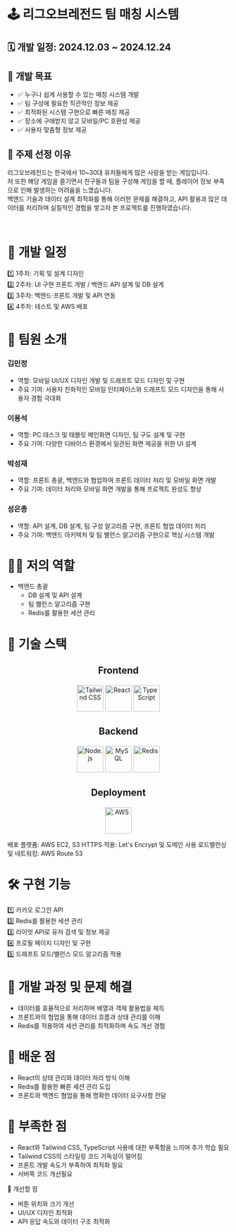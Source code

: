 # 🕹️ 리그오브레전드 팀 매칭 시스템


## 🗓️ 개발 일정: 2024.12.03 ~ 2024.12.24


## 🎯 개발 목표
+ ✅ 누구나 쉽게 사용할 수 있는 매칭 시스템 개발<br>
+ ✅ 팀 구성에 필요한 직관적인 정보 제공<br>
+ ✅ 최적화된 시스템 구현으로 빠른 매칭 제공<br>
+ ✅ 장소에 구애받지 않고 모바일/PC 호환성 제공<br>
+ ✅ 사용자 맞춤형 정보 제공<br>


## 🧐 주제 선정 이유
<p>리그오브레전드는 한국에서 10~30대 유저들에게 많은 사랑을 받는 게임입니다.<br>
저 또한 해당 게임을 즐기면서 친구들과 팀을 구성해 게임을 할 때, 플레이어 정보 부족으로 인해 발생하는 어려움을 느꼈습니다.<br>
백엔드 기술과 데이터 설계 최적화를 통해 이러한 문제를 해결하고, API 활용과 많은 데이터를 처리하며 실질적인 경험을 쌓고자 본 프로젝트를 진행하였습니다.</p><br>


# 📆 개발 일정
1️⃣ 1주차: 기획 및 설계 디자인<br>
2️⃣ 2주차: UI 구현 프론트 개발 / 백엔드 API 설계 및 DB 설계<br>
3️⃣ 3주차: 백엔드·프론트 개발 및 API 연동<br>
4️⃣ 4주차: 테스트 및 AWS 배포<br>


# 👥 팀원 소개
### 김민정
+ 역할: 모바일 UI/UX 디자인 개발 및 드래프트 모드 디자인 및 구현
+ 주요 기여: 사용자 친화적인 모바일 인터페이스와 드래프트 모드 디자인을 통해 사용자 경험 극대화
### 이용석
+ 역할: PC 데스크 및 태블릿 메인화면 디자인, 팀 구도 설계 및 구현
+ 주요 기여: 다양한 디바이스 환경에서 일관된 화면 제공을 위한 UI 설계
### 박성재
+ 역할: 프론트 총괄, 백엔드와 협업하여 프론트 데이터 처리 및 모바일 화면 개발
+ 주요 기여: 데이터 처리와 모바일 화면 개발을 통해 프로젝트 완성도 향상
### 성은총
+ 역할: API 설계, DB 설계, 팀 구성 알고리즘 구현, 프론트 협업 데이터 처리
+ 주요 기여: 백엔드 아키텍처 및 팀 밸런스 알고리즘 구현으로 핵심 시스템 개발


# 🧑‍💻 저의 역할
+ 백엔드 총괄
  * DB 설계 및 API 설계
  * 팀 밸런스 알고리즘 구현
  * Redis를 활용한 세션 관리
 
    
# 🚀 기술 스택
## <p align="center">Frontend</p>
<p align="center"> <img src="https://tailwindcss.com/_next/static/media/brand-dark.8c3bc6dc1e34a4f7b85f9f8a6a5bf9cb.svg" alt="Tailwind CSS" width="60" height="60"/> <img src="https://cdn.jsdelivr.net/gh/devicons/devicon/icons/react/react-original-wordmark.svg" alt="React" width="60" height="60"/> <img src="https://cdn.jsdelivr.net/gh/devicons/devicon/icons/typescript/typescript-original.svg" alt="TypeScript" width="60" height="60"/> </p>


## <p align="center">Backend</p>
<p align="center"> <img src="https://cdn.jsdelivr.net/gh/devicons/devicon/icons/nodejs/nodejs-original.svg" alt="Node.js" width="60" height="60"/> <img src="https://cdn.jsdelivr.net/gh/devicons/devicon/icons/mysql/mysql-original-wordmark.svg" alt="MySQL" width="60" height="60"/> <img src="https://cdn.jsdelivr.net/gh/devicons/devicon/icons/redis/redis-original.svg" alt="Redis" width="60" height="60"/> </p>


## <p align="center">Deployment</p>
<p align="center"> <img src="https://a0.awsstatic.com/libra-css/images/logos/aws_logo_smile_1200x630.png" alt="AWS" width="60" height="60"/> </p>
배포 플랫폼: AWS EC2, S3
HTTPS 적용: Let's Encrypt 및 도메인 사용
로드밸런싱 및 네트워킹: AWS Route 53

# 🛠️ 구현 기능
1️⃣ 카카오 로그인 API<br>
2️⃣ Redis를 활용한 세션 관리<br>
3️⃣ 라이엇 API로 유저 검색 및 정보 제공<br>
4️⃣ 프로필 페이지 디자인 및 구현<br>
5️⃣ 드래프트 모드/밸런스 모드 알고리즘 적용<br>


# 📖 개발 과정 및 문제 해결
+ 데이터를 효율적으로 처리하며 배열과 객체 활용법을 체득
+ 프론트와의 협업을 통해 데이터 흐름과 상태 관리를 이해
+ Redis를 적용하여 세션 관리를 최적화하며 속도 개선 경험

  
# 🌟 배운 점
+ React의 상태 관리와 데이터 처리 방식 이해
+ Redis를 활용한 빠른 세션 관리 도입
+ 프론트와 백엔드 협업을 통해 명확한 데이터 요구사항 전달


# 🛑 부족한 점
+ React와 Tailwind CSS, TypeScript 사용에 대한 부족함을 느끼며 추가 학습 필요
+ Tailwind CSS의 스타일링 코드 가독성이 떨어짐
+ 프론트 개발 속도가 부족하여 최적화 필요
+ 서버쪽 코드 개선필요

  
🔄 개선할 점
+ 버튼 위치와 크기 개선
+ UI/UX 디자인 최적화
+ API 응답 속도와 데이터 구조 최적화


